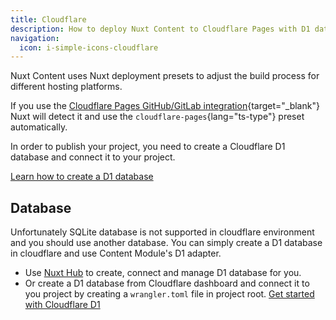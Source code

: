 ```yaml
---
title: Cloudflare
description: How to deploy Nuxt Content to Cloudflare Pages with D1 database.
navigation:
  icon: i-simple-icons-cloudflare
---
```


Nuxt Content uses Nuxt deployment presets to adjust the build process for different hosting platforms.

If you use the [Cloudflare Pages GitHub/GitLab integration][1]{target="_blank"} Nuxt will detect it and use the `cloudflare-pages`{lang="ts-type"} preset automatically.

In order to publish your project, you need to create a Cloudflare D1 database and connect it to your project.

[Learn how to create a D1 database](https://developers.cloudflare.com/d1/get-started/#2-create-a-database)

## Database

Unfortunately SQLite database is not supported in cloudflare environment and you should use another database.
You can simply create a D1 database in cloudflare and use Content Module's D1 adapter.

- Use [Nuxt Hub](/docs/deploy/nuxthub) to create, connect and manage D1 database for you.
- Or create a D1 database from Cloudflare dashboard and connect it to you project by creating a `wrangler.toml` file in project root. [Get started with Cloudflare D1][d1]


[1]: https://developers.cloudflare.com/pages/get-started/#connect-your-git-provider-to-pages
[d1]: https://developers.cloudflare.com/d1/get-started/

